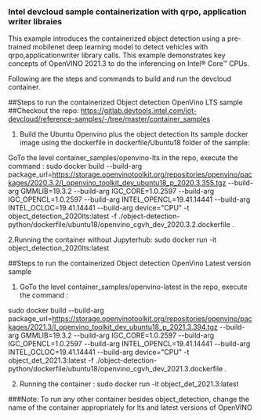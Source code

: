 ### Intel devcloud sample containerization  with qrpo, application writer libraies

This example introduces the containerized object detection using a pre-trained mobilenet deep learning model  to detect vehicles with qrpo,applicationwriter library calls. This example demonstrates key concepts of OpenVINO 2021.3 to do  the inferencing on Intel® Core™ CPUs.

Following are the steps and commands to build and run the devcloud container.


##Steps to run the containerized Object detection OpenVino LTS sample
##Checkout the repo: https://gitlab.devtools.intel.com/iot-devcloud/reference-samples/-/tree/master/container_samples

1. Build the Ubuntu Openvino plus the object detection lts  sample docker image  using the dockerfile in dockerfile/Ubuntu18 folder of the sample:

GoTo the level container_samples/openvino-lts in the repo, execute the command :
    sudo docker build --build-arg package_url=https://storage.openvinotoolkit.org/repositories/openvino/packages/2020.3.2/l_openvino_toolkit_dev_ubuntu18_p_2020.3.355.tgz 
	--build-arg GMMLIB=19.3.2 
	--build-arg IGC_CORE=1.0.2597 
	--build-arg IGC_OPENCL=1.0.2597 
	--build-arg INTEL_OPENCL=19.41.14441 
	--build-arg INTEL_OCLOC=19.41.14441
	--build-arg device="CPU"
	-t object_detection_2020lts:latest 
	-f ./object-detection-python/dockerfile/ubuntu18/openvino_cgvh_dev_2020.3.2.dockerfile .
	 
	 
2.Running the container without Jupyterhub:
      sudo docker run -it object_detection_2020lts:latest
	  
##Steps to run the containerized Object detection OpenVino Latest version sample

1. GoTo the level container_samples/openvino-latest  in the repo, execute the command :

sudo docker build --build-arg package_url=https://storage.openvinotoolkit.org/repositories/openvino/packages/2021.3/l_openvino_toolkit_dev_ubuntu18_p_2021.3.394.tgz 
--build-arg GMMLIB=19.3.2 
--build-arg IGC_CORE=1.0.2597 
--build-arg IGC_OPENCL=1.0.2597
 --build-arg INTEL_OPENCL=19.41.14441
 --build-arg INTEL_OCLOC=19.41.14441 
 --build-arg device="CPU" 
 -t object_det_2021.3:latest 
 -f ./object-detection-python/dockerfile/ubuntu18/openvino_cgvh_dev_2021.3.dockerfile .

2. Running the container :
    sudo docker run -it object_det_2021.3:latest

###Note:  To run any other container besides object_detection, change the name of the container appropriately for lts and latest versions of OpenVINO 